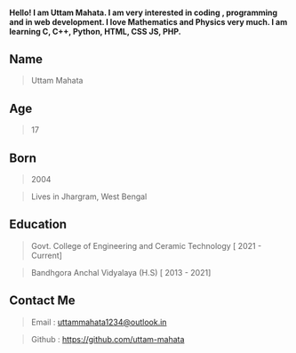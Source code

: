 #### Hello! I am Uttam Mahata. I am very interested in coding , programming and in web development. I love Mathematics and Physics very much. I am learning C, C++, Python, HTML, CSS JS, PHP.

## Name
> Uttam Mahata

## Age
> 17

## Born
> 2004

> Lives in Jhargram, West Bengal
## Education
> Govt. College of Engineering and Ceramic Technology [ 2021 - Current]

> Bandhgora Anchal Vidyalaya (H.S) [ 2013 - 2021]

## Contact Me
> Email : uttammahata1234@outlook.in

> Github : https://github.com/uttam-mahata
